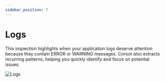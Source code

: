 ```yaml
---
sidebar_position: 7
---
```


# Logs

This inspection highlights when your application logs deserve attention because they contain ERROR or WARNING messages. 
Coroot also extracts recurring patterns, helping you quickly identify and focus on potential issues.

<img alt="Logs" src="/img/docs/logs.png" class="card w-1200"/>
